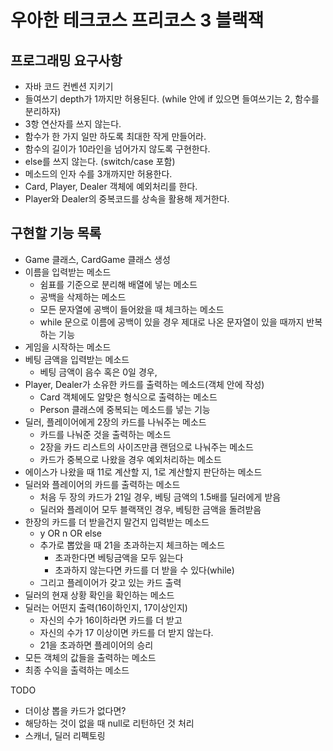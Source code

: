# 우아한 테크코스 프리코스 3 블랙잭

## 프로그래밍 요구사항

- 자바 코드 컨벤션 지키기
- 들여쓰기 depth가 1까지만 허용된다. (while 안에 if 있으면 들여쓰기는 2, 함수를 분리하자)
- 3항 연산자를 쓰지 않는다.
- 함수가 한 가지 일만 하도록 최대한 작게 만들어라.
- 함수의 길이가 10라인을 넘어가지 않도록 구현한다.
- else를 쓰지 않는다. (switch/case 포함)
- 메소드의 인자 수를 3개까지만 허용한다.
- Card, Player, Dealer 객체에 예외처리를 한다.
- Player와 Dealer의 중복코드를 상속을 활용해 제거한다.

## 구현할 기능 목록 

- Game 클래스, CardGame 클래스 생성
- 이름을 입력받는 메소드
    - 쉼표를 기준으로 분리해 배열에 넣는 메소드
    - 공백을 삭제하는 메소드
    - 모든 문자열에 공백이 들어왔을 때 체크하는 메소드
    - while 문으로 이름에 공백이 있을 경우 제대로 나온 문자열이 있을 때까지 반복하는 기능
- 게임을 시작하는 메소드
- 베팅 금액을 입력받는 메소드
    - 베팅 금액이 음수 혹은 0일 경우, 
- Player, Dealer가 소유한 카드를 출력하는 메소드(객체 안에 작성)
    - Card 객체에도 알맞은 형식으로 출력하는 메소드
    - Person 클래스에 중복되는 메소드를 넣는 기능
- 딜러, 플레이어에게 2장의 카드를 나눠주는 메소드
    - 카드를 나눠준 것을 출력하는 메소드
    - 2장을 카드 리스트의 사이즈만큼 랜덤으로 나눠주는 메소드
    - 카드가 중복으로 나왔을 경우 예외처리하는 메소드
- 에이스가 나왔을 때 11로 계산할 지, 1로 계산할지 판단하는 메소드
- 딜러와 플레이어의 카드를 출력하는 메소드
    - 처음 두 장의 카드가 21일 경우, 베팅 금액의 1.5배를 딜러에게 받음
    - 딜러와 플레이어 모두 블랙잭인 경우, 베팅한 금액을 돌려받음
- 한장의 카드를 더 받을건지 말건지 입력받는 메소드
    - y OR n OR else
    - 추가로 뽑았을 때 21을 초과하는지 체크하는 메소드
        - 초과한다면 베팅금액을 모두 잃는다
        - 초과하지 않는다면 카드를 더 받을 수 있다(while)
    - 그리고 플레이어가 갖고 있는 카드 출력
- 딜러의 현재 상황 확인을 확인하는 메소드
- 딜러는 어떤지 출력(16이하인지, 17이상인지)
    - 자신의 수가 16이하라면 카드를 더 받고
    - 자신의 수가 17 이상이면 카드를 더 받지 않는다.
    - 21을 초과하면 플레이어의 승리
- 모든 객체의 값들을 출력하는 메소드
- 최종 수익을 출력하는 메소드

TODO

- 더이상 뽑을 카드가 없다면?
- 해당하는 것이 없을 때 null로 리턴하던 것 처리
- 스캐너, 딜러 리펙토링
